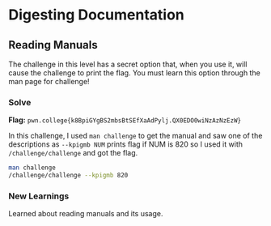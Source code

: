 # Digesting Documentation

## Reading Manuals
The challenge in this level has a secret option that, when you use it, will cause the challenge to print the flag. You must learn this option through the man page for challenge!

### Solve
**Flag:** `pwn.college{k8BpiGYgBS2mbsBtSEfXaAdPylj.QX0EDO0wiNzAzNzEzW}`

In this challenge, I used ```man challenge``` to get the manual and saw one of the descriptions as ```--kpigmb NUM``` prints flag if NUM is 820 so I used it with ```/challenge/challenge``` and got the flag.

```bash
man challenge
/challenge/challenge --kpigmb 820
```

### New Learnings
Learned about reading manuals and its usage.
